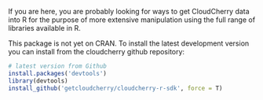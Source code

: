 If you are here, you are probably looking for ways to get CloudCherry data into R for the purpose of more extensive manipulation using the full range of libraries available in R. 

This package is not yet on CRAN. To install the latest development version you can install from the cloudcherry github repository:

``` r
# latest version from Github
install.packages('devtools')
library(devtools)
install_github('getcloudcherry/cloudcherry-r-sdk', force = T)
```
